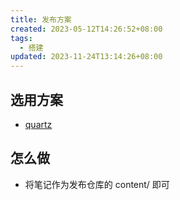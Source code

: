 ```yaml
---
title: 发布方案
created: 2023-05-12T14:26:52+08:00
tags:
  - 搭建
updated: 2023-11-24T13:14:26+08:00
---
```


## 选用方案

- [quartz](https://github.com/jackyzha0/quartz)

## 怎么做

- 将笔记作为发布仓库的 content/ 即可
